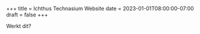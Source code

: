 +++
title = Ichthus Technasium Website
date = 2023-01-01T08:00:00-07:00
draft = false
+++

Werkt dit?